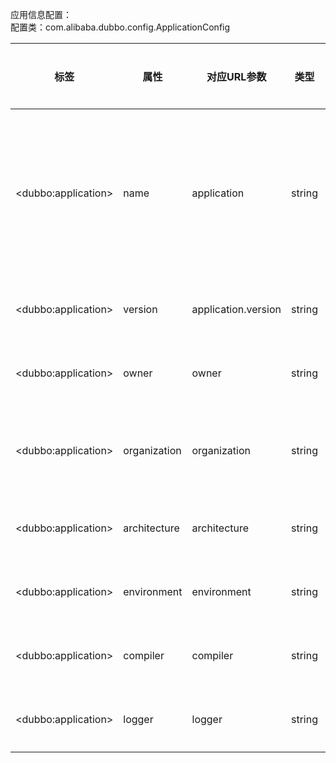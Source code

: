 应用信息配置：  
配置类：com.alibaba.dubbo.config.ApplicationConfig

|标签 | 属性 | 对应URL参数 | 类型 | 是否必填 | 缺省值 | 作用 | 描述 | 兼容性|
| -------- |---------|---------|---------|---------|---------|---------|---------|---------|
|&lt;dubbo:application> | name | application | string | 必填 |   | 服务治理 | 当前应用名称，用于注册中心计算应用间依赖关系，注意：消费者和提供者应用名不要一样，此参数不是匹配条件，你当前项目叫什么名字就填什么，和提供者消费者角色无关，比如：kylin应用调用了morgan应用的服务，则kylin项目配成kylin，morgan项目配成morgan，可能kylin也提供其它服务给别人使用，但kylin项目永远配成kylin，这样注册中心将显示kylin依赖于morgan | 1.0.16以上版本|
|&lt;dubbo:application> | version | application.version | string | 可选 |   | 服务治理 | 当前应用的版本 | 2.2.0以上版本|
|&lt;dubbo:application> | owner | owner | string | 可选 |   | 服务治理 | 应用负责人，用于服务治理，请填写负责人公司邮箱前缀 | 2.0.5以上版本|
|&lt;dubbo:application> | organization | organization | string | 可选 |   | 服务治理 | 组织名称(BU或部门)，用于注册中心区分服务来源，此配置项建议不要使用autoconfig，直接写死在配置中，比如china,intl,itu,crm,asc,dw,aliexpress等 | 2.0.0以上版本|
|&lt;dubbo:application> | architecture | architecture | string | 可选 |   | 服务治理 | 用于服务分层对应的架构。如，intl、china。不同的架构使用不同的分层。 | 2.0.7以上版本|
|&lt;dubbo:application> | environment | environment | string | 可选 |   | 服务治理 | 应用环境，如：develop/test/product，不同环境使用不同的缺省值，以及作为只用于开发测试功能的限制条件 | 2.0.0以上版本|
|&lt;dubbo:application> | compiler | compiler | string | 可选 | javassist | 性能优化 | Java字节码编译器，用于动态类的生成，可选：jdk或javassist | 2.1.0以上版本|
|&lt;dubbo:application> | logger | logger | string | 可选 | slf4j | 性能优化 | 日志输出方式，可选：slf4j,jcl,log4j,jdk | 2.2.0以上版本|